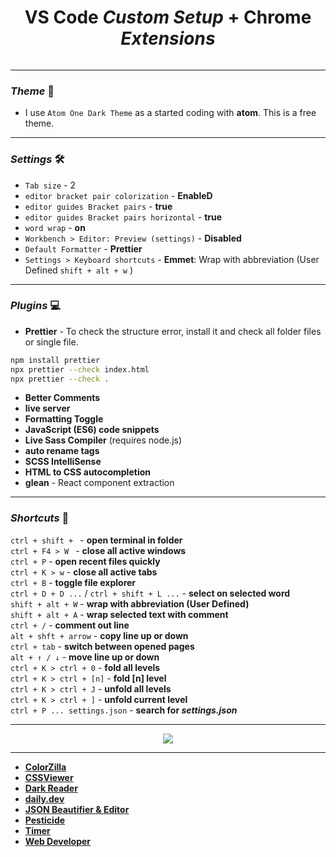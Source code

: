 
 
<h1 align="center"> VS Code <i>Custom Setup</i>  + Chrome <i>Extensions</i></h1>

<p align="center"><img src="https://gpx.ge/root/img/vscode2.png" alt=""></p>

---

### **_Theme_** 🎨

-  I use `Atom One Dark Theme` as a started coding with **atom**. This is a free theme.


---


### **_Settings_** 🛠

- `Tab size` - 2
- `editor bracket pair colorization` - **EnableD**
- `editor guides Bracket pairs` - **true**
- `editor guides Bracket pairs horizontal` - **true**
- `word wrap` - **on**
- `Workbench > Editor: Preview (settings)` - **Disabled**
- `Default Formatter` - **Prettier**
- `Settings > Keyboard shortcuts` - **Emmet**: Wrap with abbreviation (User Defined `shift + alt + w` )

---

### **_Plugins_** 💻

- **Prettier** - To check the structure error, install it and check all folder files or single file.

```sh
npm install prettier
npx prettier --check index.html
npx prettier --check .
```
- **Better Comments**
- **live server**
- **Formatting Toggle**
- **JavaScript (ES6) code snippets**
- **Live Sass Compiler** (requires node.js)
- **auto rename tags**
- **SCSS IntelliSense**
- **HTML to CSS autocompletion**
- **glean** - React component extraction

---

### **_Shortcuts_** 📄

`ctrl + shift + ` - **open terminal in folder**  
`ctrl + F4 > W ` - **close all active windows**  
`ctrl + P` - **open recent files quickly**  
`ctrl + K > w` - **close all active tabs**  
`ctrl + B` - **toggle file explorer**  
`ctrl + D + D ...` / `ctrl + shift + L ...` - **select on selected word**  
`shift + alt + W` - **wrap with abbreviation (User Defined)**  
`shift + alt + A` - **wrap selected text with comment**  
`ctrl + /` - **comment out line**  
`alt + shft + arrow` - **copy line up or down**  
`ctrl + tab` - **switch between opened pages**  
`alt + ↑ / ↓` - **move line up or down**  
`ctrl + K > ctrl + 0` - **fold all levels**  
`ctrl + K > ctrl + [n]` - **fold [n] level**  
`ctrl + K > ctrl + J` - **unfold all levels**  
`ctrl + K > ctrl + ]` - **unfold current level**  
`ctrl + P ... settings.json` - **search for _settings.json_**

---

<p align="center"><img src="https://gpx.ge/root/img/chrome1.png"></p>

---

- [**ColorZilla**](https://chrome.google.com/webstore/detail/colorzilla/bhlhnicpbhignbdhedgjhgdocnmhomnp)
- [**CSSViewer**](https://chrome.google.com/webstore/detail/cssviewer/ggfgijbpiheegefliciemofobhmofgce)
- [**Dark Reader**](https://chrome.google.com/webstore/detail/dark-reader/eimadpbcbfnmbkopoojfekhnkhdbieeh)
- [**daily.dev**](https://chrome.google.com/webstore/detail/dailydev-the-homepage-dev/jlmpjdjjbgclbocgajdjefcidcncaied)
- [**JSON Beautifier & Editor**](https://chrome.google.com/webstore/detail/json-beautifier-editor/lpopeocbeepakdnipejhlpcmifheolpl)
- [**Pesticide**](https://chrome.google.com/webstore/detail/pesticide-for-chrome/bakpbgckdnepkmkeaiomhmfcnejndkbi)
- [**Timer**](https://chrome.google.com/webstore/detail/timer-for-google-chrome/kbajefidbakalojflbaojijekaomlidj)
- [**Web Developer**](https://chrome.google.com/webstore/detail/web-developer/bfbameneiokkgbdmiekhjnmfkcnldhhm)

